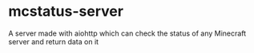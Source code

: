 # mcstatus-server
A server made with aiohttp which can check the status of any Minecraft server and return data on it

